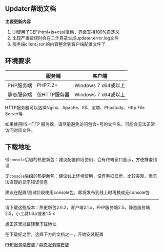 ## Updater帮助文档

**主要更新内容**

1. UI使用了CEF(html+js+css)驱动，界面支持100%自定义
2. 出现严重错误时会在工作目录生成updater.error.log文件
3. 服务端client.json的内容整合到客户端配置文件了

## 环境要求

|            | 服务端       | 客户端              |
| ---------- | ------------ | ------------------- |
| PHP服务端  | PHP7.2+      | Windows 7 x64或以上 |
| 静态服务端 | 仅HTTP服务器 | Windows 7 x64或以上 |

HTTP服务器可以选择Nginx、Apache、IIS、宝塔、Phpstudy、Http File Server等

如果使用IIS HTTP 服务器，请尽量避免访问包含+号的文件名，可能会无法正常访问对应文件。

## 下载地址

带`console`后缀的热更新包：建议配置阶段使用，会有终端窗口显示，方便排查错误

无`console`后缀的热更新包：建议线上环境使用，没有黑框显示，比较美观，但无法直观的显示错误信息

建议在配置/测试阶段使用console包，即将发布到线上时再换成无console包

---

请下载这些版本：热更新包2.6.2，客户端2.1.x，PHP服务端2.5，静态服务端2.5，小工具1.6.x或者1.5.x

[点击这里以跳转至下载地址](https://github.com/updater-for-minecraft/DownloadLink  ':target=_blank')

在下载好之后，选择下方的文档之一，开始安装配置

[PHP服务端安装](PHP服务端安装.md) / [静态服务端安装](静态服务端安装.md)

